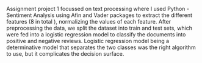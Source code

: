 Assignment project 1 focussed on text processing where I used Python - Sentiment Analysis using Afin 
and Vader packages to extract the different features (8 in total ), normalizing the values of each 
feature. After preprocessing the data, we split the dataset into train and test sets, which were fed 
into a logistic regression model to classify the documents into positive and negative reviews. 
Logistic regression model being a determinative model that separates the two classes was the  right 
algorithm to use, but it complicates the decision surface.
